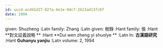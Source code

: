 ```yaml
---
id: uuid-acdd1d27-827a-4e1e-9dcf-2623ad137c07
date: 1994
---
```


given: Shuzheng  :Latn
family: Zhang  :Latn
given: 樹錚 :Hant
family: 張 :Hant
**對文証義說略 ** :Hant
**Dui wen zheng yi shuolye  ** :Latn
In: 
**古漢語研究** :Hant
**Guhanyu yanjiu** :Latn
volume: 2, 1994